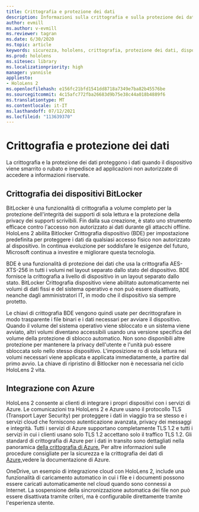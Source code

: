 ```yaml
---
title: Crittografia e protezione dei dati
description: Informazioni sulla crittografia e sulla protezione dei dati HoloLens 2 dispositivi, tra cui BitLocker e l'integrazione di Azure.
author: evmill
ms.author: v-evmill
ms.reviewer: tagran
ms.date: 6/30/2020
ms.topic: article
keywords: sicurezza, hololens, crittografia, protezione dei dati, dispositivo BitLocker, BitLocker, bitlocker, crittografia bitlocker, integrazione di Azure,
ms.prod: hololens
ms.sitesec: library
ms.localizationpriority: high
manager: yannisle
appliesto:
- HoloLens 2
ms.openlocfilehash: e156fc21bfd1541dd8718a7349e7ba82b45576be
ms.sourcegitcommit: 4c15afc772fba26683d9b75e38c44a018b4889f6
ms.translationtype: MT
ms.contentlocale: it-IT
ms.lasthandoff: 07/12/2021
ms.locfileid: "113639370"
---
```

# <a name="encryption-and-data-protection"></a>Crittografia e protezione dei dati

La crittografia e la protezione dei dati proteggono i dati quando il dispositivo viene smarrito o rubato e impedisce ad applicazioni non autorizzate di accedere a informazioni riservate.

## <a name="bitlocker-device-encryption"></a>Crittografia dei dispositivi BitLocker

BitLocker è una funzionalità di crittografia a volume completo per la protezione dell'integrità dei supporti di sola lettura e la protezione della privacy dei supporti scrivibili.  Fin dalla sua creazione, è stato uno strumento efficace contro l'accesso non autorizzato ai dati durante gli attacchi offline. HoloLens 2 abilita Bitlocker Crittografia dispositivo (BDE) per impostazione predefinita per proteggere i dati da qualsiasi accesso fisico non autorizzato al dispositivo. In continua evoluzione per soddisfare le esigenze del futuro, Microsoft continua a investire e migliorare questa tecnologia.

BDE è una funzionalità di protezione dei dati che usa la crittografia AES-XTS-256 in tutti i volumi nel layout separato dallo stato del dispositivo. BDE fornisce la crittografia a livello di dispositivo in un layout separato dallo stato. BitLocker Crittografia dispositivo viene abilitato automaticamente nei volumi di dati fissi e del sistema operativo e non può essere disattivato, neanche dagli amministratori IT, in modo che il dispositivo sia sempre protetto.

Le chiavi di crittografia BDE vengono quindi usate per decrittografare in modo trasparente i file binari e i dati necessari per avviare il dispositivo. Quando il volume del sistema operativo viene sbloccato e un sistema viene avviato, altri volumi diventano accessibili usando una versione specifica del volume della protezione di sblocco automatico. Non sono disponibili altre protezione per mantenere la privacy dell'utente e l'unità può essere sbloccata solo nello stesso dispositivo. L'imposizione ro di sola lettura nei volumi necessari viene applicata e applicata immediatamente, a partire dal primo avvio. La chiave di ripristino di Bitlocker non è necessaria nel ciclo HoloLens 2 vita.

## <a name="azure-integration"></a>Integrazione con Azure 

HoloLens 2 consente ai clienti di integrare i propri dispositivi con i servizi di Azure. Le comunicazioni tra HoloLens 2 e Azure usano il protocollo TLS (Transport Layer Security) per proteggere i dati in viaggio tra se stesso e i servizi cloud che forniscono autenticazione avanzata, privacy dei messaggi e integrità. Tutti i servizi di Azure supportano completamente TLS 1.2 e tutti i servizi in cui i clienti usano solo TLS 1.2 accettano solo il traffico TLS 1.2. Gli standard di crittografia di Azure per i dati in transito sono dettagliati nella panoramica [della crittografia di Azure.](/azure/security/fundamentals/encryption-overview) Per altre informazioni sulle procedure consigliate per la sicurezza e la crittografia dei dati di [Azure,](/azure/security/fundamentals/data-encryption-best-practices)vedere la documentazione di Azure. 

OneDrive, un esempio di integrazione cloud con HoloLens 2, include una funzionalità di caricamento automatico in cui i file e i documenti possono essere caricati automaticamente nel cloud quando sono connessi a Internet. La sospensione della sincronizzazione automatica dei file non può essere disattivata tramite criteri, ma è configurabile direttamente tramite l'esperienza utente. 
